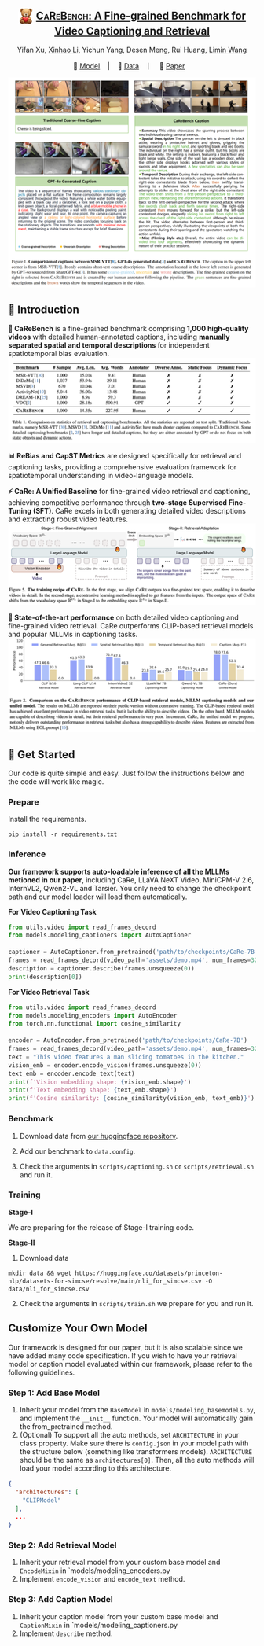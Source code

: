 <div align="center">
  <h2>
    <img src="assets/logo.png"" style="width:1.5em;vertical-align: middle" alt="Logo">
    <a href="https://arxiv.org/pdf/2501.00513" style="vertical-align: middle;"><span style="font-variant: small-caps;">CaReBench:</span> A Fine-grained Benchmark for Video Captioning and Retrieval</a>
  </h2>

  Yifan Xu, [Xinhao Li](https://scholar.google.com/citations?user=evR3uR0AAAAJ), Yichun Yang, Desen Meng, Rui Huang, [Limin Wang](https://scholar.google.com/citations?user=HEuN8PcAAAAJ)

  <p align="center">
    🤗 <a href="https://huggingface.co/MCG-NJU/CaRe-7B">Model</a> &nbsp&nbsp | &nbsp&nbsp 🤗 <a href="https://huggingface.co/datasets/MCG-NJU/CaReBench">Data</a> &nbsp&nbsp｜ &nbsp&nbsp 📑 <a href="https://arxiv.org/pdf/2501.00513">Paper</a> &nbsp&nbsp 
    <br>
  </p>
</div>

![](assets/comparison.png)

## :memo: Introduction

**🌟 CaReBench** is a fine-grained benchmark comprising **1,000 high-quality videos** with detailed human-annotated captions, including **manually separated spatial and temporal descriptions** for independent spatiotemporal bias evaluation.
![CaReBench](assets/carebench.png)

**📊 ReBias and CapST Metrics** are designed specifically for retrieval and captioning tasks, providing a comprehensive evaluation framework for spatiotemporal understanding in video-language models.


**⚡ CaRe: A Unified Baseline** for fine-grained video retrieval and captioning, achieving competitive performance through **two-stage Supervised Fine-Tuning (SFT)**. CaRe excels in both generating detailed video descriptions and extracting robust video features.
![CaRe Training Recipe](assets/care_model.png)

**🚀 State-of-the-art performance** on both detailed video captioning and fine-grained video retrieval. CaRe outperforms CLIP-based retrieval models and popular MLLMs in captioning tasks.
![alt text](assets/performance.png)


## :partying_face: Get Started

Our code is quite simple and easy. Just follow the instructions below and the code will work like magic.

### Prepare

Install the requirements.

```
pip install -r requirements.txt
```

### Inference

**Our framework supports auto-loadable inference of all the MLLMs metioned in our paper**, including CaRe, LLaVA NeXT Video, MiniCPM-V 2.6, InternVL2, Qwen2-VL and Tarsier. You only need to change the checkpoint path and our model loader will load them automatically.

**For Video Captioning Task**

```python
from utils.video import read_frames_decord
from models.modeling_captioners import AutoCaptioner

captioner = AutoCaptioner.from_pretrained('path/to/checkpoints/CaRe-7B')
frames = read_frames_decord(video_path='assets/demo.mp4', num_frames=32)
description = captioner.describe(frames.unsqueeze(0))
print(description[0])
```

**For Video Retrieval Task**

```python
from utils.video import read_frames_decord
from models.modeling_encoders import AutoEncoder
from torch.nn.functional import cosine_similarity

encoder = AutoEncoder.from_pretrained('path/to/checkpoints/CaRe-7B')
frames = read_frames_decord(video_path='assets/demo.mp4', num_frames=32)
text = "This video features a man slicing tomatoes in the kitchen."
vision_emb = encoder.encode_vision(frames.unsqueeze(0))
text_emb = encoder.encode_text(text)
print(f'Vision embedding shape: {vision_emb.shape}')
print(f'Text embedding shape: {text_emb.shape}')
print(f'Cosine similarity: {cosine_similarity(vision_emb, text_emb)}')

```

### Benchmark

1. Download data from [our huggingface repository](https://huggingface.co/datasets/MCG-NJU/CaReBench).

2. Add our benchmark to `data.config`.

3. Check the arguments in `scripts/captioning.sh` or `scripts/retrieval.sh` and run it. 



### Training

**Stage-I**

We are preparing for the release of Stage-I training code.

**Stage-II**

1. Download data

```
mkdir data && wget https://huggingface.co/datasets/princeton-nlp/datasets-for-simcse/resolve/main/nli_for_simcse.csv -O data/nli_for_simcse.csv
```

2. Check the arguments in `scripts/train.sh` we prepare for you and run it. 


## Customize Your Own Model

Our framework is designed for our paper, but it is also scalable since we have added many code specification. If you wish to have your retrieval model or caption model evaluated within our framework, please refer to the following guidelines.

### Step 1: Add Base Model

1. Inherit your model from the `BaseModel` in `models/modeling_basemodels.py`, and implement the `__init__` function. Your model will automatically gain the from_pretrained method.
2. (Optional) To support all the auto methods, set `ARCHITECTURE` in your class property. Make sure there is `config.json` in your model path with the structure below (something like transformers models). `ARCHITECTURE` should be the same as `architectures[0]`. Then, all the auto methods will load your model according to this architecture.
```json
{
  "architectures": [
    "CLIPModel"
  ],
  ...
}
```
### Step 2: Add Retrieval Model

1. Inherit your retrieval model from your custom base model and `EncodeMixin` in `models/modeling_encoders.py
2. Implement `encode_vision` and `encode_text` method.

### Step 3: Add Caption Model

1. Inherit your caption model from your custom base model and `CaptionMixin` in `models/modeling_captioners.py
2. Implement `describe` method.
